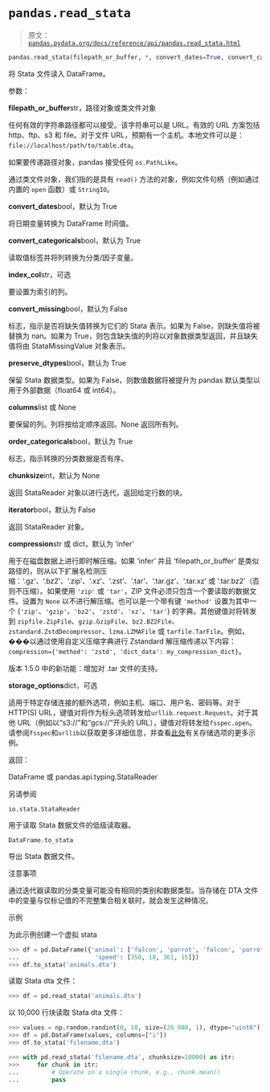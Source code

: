 # `pandas.read_stata`

> 原文：[`pandas.pydata.org/docs/reference/api/pandas.read_stata.html`](https://pandas.pydata.org/docs/reference/api/pandas.read_stata.html)

```py
pandas.read_stata(filepath_or_buffer, *, convert_dates=True, convert_categoricals=True, index_col=None, convert_missing=False, preserve_dtypes=True, columns=None, order_categoricals=True, chunksize=None, iterator=False, compression='infer', storage_options=None)
```

将 Stata 文件读入 DataFrame。

参数：

**filepath_or_buffer**str，路径对象或类文件对象

任何有效的字符串路径都可以接受。该字符串可以是 URL。有效的 URL 方案包括 http、ftp、s3 和 file。对于文件 URL，预期有一个主机。本地文件可以是：`file://localhost/path/to/table.dta`。

如果要传递路径对象，pandas 接受任何 `os.PathLike`。

通过类文件对象，我们指的是具有 `read()` 方法的对象，例如文件句柄（例如通过内置的 `open` 函数）或 `StringIO`。

**convert_dates**bool，默认为 True

将日期变量转换为 DataFrame 时间值。

**convert_categoricals**bool，默认为 True

读取值标签并将列转换为分类/因子变量。

**index_col**str，可选

要设置为索引的列。

**convert_missing**bool，默认为 False

标志，指示是否将缺失值转换为它们的 Stata 表示。如果为 False，则缺失值将被替换为 nan。如果为 True，则包含缺失值的列将以对象数据类型返回，并且缺失值将由 StataMissingValue 对象表示。

**preserve_dtypes**bool，默认为 True

保留 Stata 数据类型。如果为 False，则数值数据将被提升为 pandas 默认类型以用于外部数据（float64 或 int64）。

**columns**list 或 None

要保留的列。列将按给定顺序返回。None 返回所有列。

**order_categoricals**bool，默认为 True

标志，指示转换的分类数据是否有序。

**chunksize**int，默认为 None

返回 StataReader 对象以进行迭代，返回给定行数的块。

**iterator**bool，默认为 False

返回 StataReader 对象。

**compression**str 或 dict，默认为 ‘infer’

用于在磁盘数据上进行即时解压缩。如果 ‘infer’ 并且 ‘filepath_or_buffer’ 是类似路径的，则从以下扩展名检测压缩：‘.gz’、‘.bz2’、‘.zip’、‘.xz’、‘.zst’、‘.tar’、‘.tar.gz’、‘.tar.xz’ 或 ‘.tar.bz2’（否则不压缩）。如果使用 `'zip'` 或 `'tar'`，ZIP 文件必须只包含一个要读取的数据文件。设置为 `None` 以不进行解压缩。也可以是一个带有键 `'method'` 设置为其中一个 {`'zip'`、`'gzip'`、`'bz2'`、`'zstd'`、`'xz'`、`'tar'`} 的字典，其他键值对将转发到 `zipfile.ZipFile`、`gzip.GzipFile`、`bz2.BZ2File`、`zstandard.ZstdDecompressor`、`lzma.LZMAFile` 或 `tarfile.TarFile`。例如，���以通过使用自定义压缩字典进行 Zstandard 解压缩传递以下内容：`compression={'method': 'zstd', 'dict_data': my_compression_dict}`。

版本 1.5.0 中的新功能：增加对 .tar 文件的支持。

**storage_options**dict，可选

适用于特定存储连接的额外选项，例如主机、端口、用户名、密码等。对于 HTTP(S) URL，键值对将作为标头选项转发给`urllib.request.Request`。对于其他 URL（例如以“s3://”和“gcs://”开头的 URL），键值对将转发给`fsspec.open`。请参阅`fsspec`和`urllib`以获取更多详细信息，并查看[此处](https://pandas.pydata.org/docs/user_guide/io.html?highlight=storage_options#reading-writing-remote-files)有关存储选项的更多示例。

返回：

DataFrame 或 pandas.api.typing.StataReader

另请参阅

`io.stata.StataReader`

用于读取 Stata 数据文件的低级读取器。

`DataFrame.to_stata`

导出 Stata 数据文件。

注意事项

通过迭代器读取的分类变量可能没有相同的类别和数据类型。当存储在 DTA 文件中的变量与仅标记值的不完整集合相关联时，就会发生这种情况。

示例

为此示例创建一个虚拟 stata

```py
>>> df = pd.DataFrame({'animal': ['falcon', 'parrot', 'falcon', 'parrot'],
...                     'speed': [350, 18, 361, 15]})  
>>> df.to_stata('animals.dta') 
```

读取 Stata dta 文件：

```py
>>> df = pd.read_stata('animals.dta') 
```

以 10,000 行块读取 Stata dta 文件：

```py
>>> values = np.random.randint(0, 10, size=(20_000, 1), dtype="uint8")  
>>> df = pd.DataFrame(values, columns=["i"])  
>>> df.to_stata('filename.dta') 
```

```py
>>> with pd.read_stata('filename.dta', chunksize=10000) as itr: 
>>>     for chunk in itr:
...         # Operate on a single chunk, e.g., chunk.mean()
...         pass 
```
